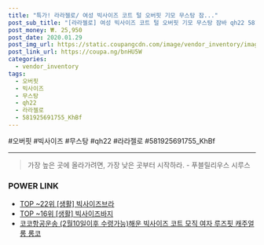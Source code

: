 ```yaml
--- 
title: "특가! 라라젤로/ 여성 빅사이즈 코트 털 오버핏 기모 무스탕 잠..." 
post_sub_title: "[라라젤로] 여성 빅사이즈 코트 털 오버핏 기모 무스탕 잠바 qh22 581925691755_KhBf" 
post_money: ₩. 25,950 
post_date: 2020.01.29 
post_img_url: https://static.coupangcdn.com/image/vendor_inventory/images/2018/12/14/17/2/3f6f0cf6-bc80-428b-ae98-7fdd9d3d1040.jpg 
post_link_url: https://coupa.ng/bnHU5W 
categories: 
  - vendor_inventory 
tags: 
  - 오버핏 
  - 빅사이즈 
  - 무스탕 
  - qh22 
  - 라라젤로 
  - 581925691755_KhBf 
--- 
```

  #오버핏 #빅사이즈 #무스탕 #qh22 #라라젤로 #581925691755_KhBf 
<hr> 

> 가장 높은 곳에 올라가려면, 가장 낮은 곳부터 시작하라. - 푸블릴리우스 시루스 


### POWER LINK

* <a href="https://blog.naver.com/fasyy4321/221779112706" target="_blank"> TOP ~22위 [생활] 빅사이즈브라</a>
* <a href="https://blog.naver.com/fasyy4321/221779332026" target="_blank"> TOP ~16위 [생활] 빅사이즈바지</a>
* <a href="https://blog.naver.com/fasyy4321/221790714609" target="_blank">코코항공운송 (2월10일이후 수령가능)해운 빅사이즈 코트 모직 여자 루즈핏 캐주얼 롱 롱코</a>
